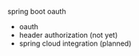 spring boot oauth 
 - oauth 
 - header authorization (not yet)
 - spring cloud integration (planned)
 
 